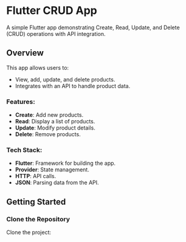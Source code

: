# Flutter CRUD App

A simple Flutter app demonstrating Create, Read, Update, and Delete (CRUD) operations with API integration.

## Overview
This app allows users to:

- View, add, update, and delete products.
- Integrates with an API to handle product data.

### Features:
- **Create**: Add new products.
- **Read**: Display a list of products.
- **Update**: Modify product details.
- **Delete**: Remove products.

### Tech Stack:
- **Flutter**: Framework for building the app.
- **Provider**: State management.
- **HTTP**: API calls.
- **JSON**: Parsing data from the API.

## Getting Started

### Clone the Repository
Clone the project:
